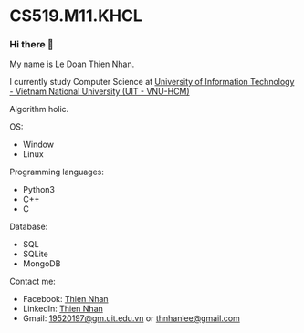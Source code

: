 # CS519.M11.KHCL
### Hi there 👋
My name is Le Doan Thien Nhan.

I currently study Computer Science at [University of Information Technology - Vietnam National University (UIT - VNU-HCM)](https://en.uit.edu.vn/overview-vnuhcm-university-information-technology)

Algorithm holic.

OS:
  - Window
  - Linux

Programming languages: 
  - Python3
  - C++
  - C

Database:
  - SQL
  - SQLite
  - MongoDB
  
Contact me:
  - Facebook: [Thien Nhan](https://www.facebook.com/LeDoanThienNhan/)
  - LinkedIn: [Thien Nhan](https://www.linkedin.com/in/ledoanthiennhan/)
  - Gmail: 19520197@gm.uit.edu.vn or thnhanlee@gmail.com
